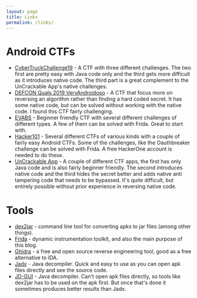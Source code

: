 ```yaml
---
layout: page
title: Links
permalink: /links/
---
```


# Android CTFs

* [CyberTruckChallenge19][cybertruck] - A CTF with three different challenges. The two first are pretty easy with Java code only and the third gets more difficult as it introduces native code. The third part is a great complement to the UnCrackable App's native challenges.
* [DEFCON Quals 2019 VeryAndroidoso][veryandroidoso] - A CTF that focus more on reversing an algorithm rather than finding a hard coded secret. It has some native code, but can be solved without working with the native code. I found this CTF fairly challenging.
* [EVABS][evabs] - Beginner friendly CTF with several different challenges of different types. A few of them can be solved with Frida. Great to start with.
* [Hacker101][h101] - Several different CTFs of various kinds with a couple of fairly easy Android CTFs. Some of the challenges, like the Oauthbreaker challenge can be solved with Frida. A free HackerOne account is needed to do these.
* [UnCrackable App][uncrackable] - A couple of different CTF apps, the first has only Java code and is also fairly beginner friendly. The second introduces native code and the third hides the secret better and adds native anti tampering code that needs to be bypassed. It's quite difficult, but entirely possible without prior experience in reversing native code.

[cybertruck]: https://github.com/nowsecure/cybertruckchallenge19
[evabs]: https://github.com/abhi-r3v0/EVABS
[h101]: https://www.hacker101.com
[uncrackable]: https://github.com/OWASP/owasp-mstg/tree/master/Crackmes
[veryandroidoso]: https://archive.ooo/c/VeryAndroidoso/272/


# Tools
* [dex2jar][dex2jar] - command line tool for converting apks to jar files (among other things).
* [Frida][frida] - dynamic instrumentation toolkit, and also the main purpose of this blog.
* [Ghidra][ghidra] - a free and open source reverse engineering tool, good as a free alternative to IDA.
* [Jadx][jadx] - Java decompiler. Quick and easy to use as you can open apk files directly and see the source code.
* [JD-GUI][jd-gui] - Java decompiler. Can't open apk files directly, so tools like dex2jar has to be used on the apk first. But once that's done it sometimes produces better results than Jadx.

[frida]: https://frida.re
[dex2jar]: https://github.com/pxb1988/dex2jar
[jd-gui]: https://java-decompiler.github.io
[jadx]: https://github.com/skylot/jadx
[ghidra]: https://github.com/NationalSecurityAgency/ghidra